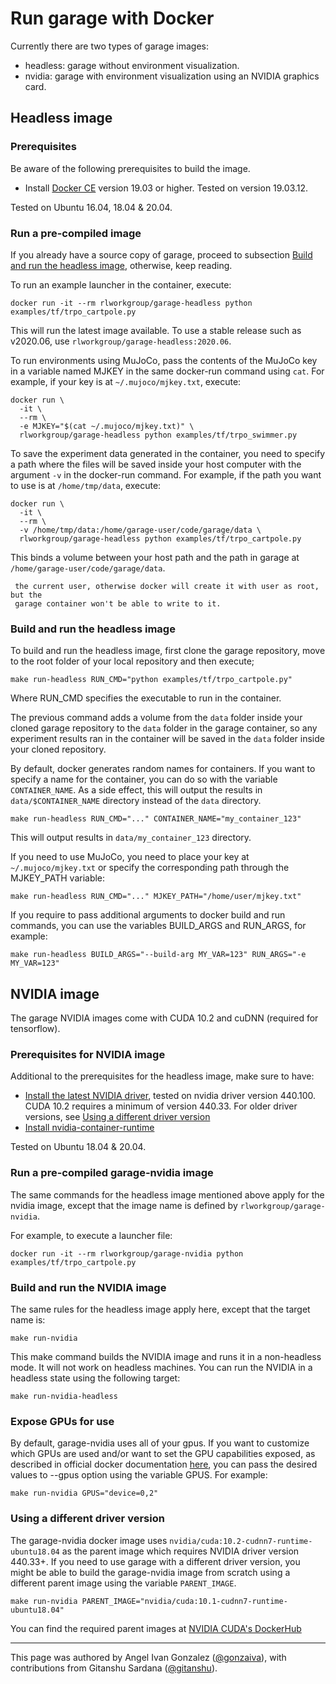 # Run garage with Docker

Currently there are two types of garage images:

- headless: garage without environment visualization.
- nvidia: garage with environment visualization using an NVIDIA graphics
    card.

## Headless image

### Prerequisites

Be aware of the following prerequisites to build the image.

- Install [Docker CE](https://docs.docker.com/install/linux/docker-ce/ubuntu/#install-docker-ce)
  version 19.03 or higher. Tested on version 19.03.12.

Tested on Ubuntu 16.04, 18.04 & 20.04.

### Run a pre-compiled image

If you already have a source copy of garage, proceed to subsection [Build and
 run the headless image](#build-and-run-the-headless-image), otherwise, keep
reading.

To run an example launcher in the container, execute:

```
docker run -it --rm rlworkgroup/garage-headless python examples/tf/trpo_cartpole.py
```

This will run the latest image available. To use a stable release such as
v2020.06, use `rlworkgroup/garage-headless:2020.06`.

To run environments using MuJoCo, pass the contents of the MuJoCo key in a
variable named MJKEY in the same docker-run command using `cat`. For example,
if your key is at `~/.mujoco/mjkey.txt`, execute:

```
docker run \
  -it \
  --rm \
  -e MJKEY="$(cat ~/.mujoco/mjkey.txt)" \
  rlworkgroup/garage-headless python examples/tf/trpo_swimmer.py
```

To save the experiment data generated in the container, you need to specify a
path where the files will be saved inside your host computer with the argument
`-v` in the docker-run command. For example, if the path you want to use is
at `/home/tmp/data`, execute:

```
docker run \
  -it \
  --rm \
  -v /home/tmp/data:/home/garage-user/code/garage/data \
  rlworkgroup/garage-headless python examples/tf/trpo_cartpole.py
```

This binds a volume between your host path and the path in garage at
`/home/garage-user/code/garage/data`.

``` note:: Make sure the directory at the host path exists and is writable by
 the current user, otherwise docker will create it with user as root, but the
 garage container won't be able to write to it.
```

### Build and run the headless image

To build and run the headless image, first clone the garage repository,
move to the root folder of your local repository and then execute;

```
make run-headless RUN_CMD="python examples/tf/trpo_cartpole.py"
```

Where RUN_CMD specifies the executable to run in the container.

The previous command adds a volume from the `data` folder inside your cloned
garage repository to the `data` folder in the garage container, so any
experiment results ran in the container will be saved in the `data` folder
inside your cloned repository.

By default, docker generates random names for containers. If you want to specify
a name for the container, you can do so with the variable `CONTAINER_NAME`. As a
side effect, this will output the results in `data/$CONTAINER_NAME` directory
instead of the `data` directory.

```
make run-headless RUN_CMD="..." CONTAINER_NAME="my_container_123"
```

This will output results in `data/my_container_123` directory.

If you need to use MuJoCo, you need to place your key at `~/.mujoco/mjkey.txt`
or specify the corresponding path through the MJKEY_PATH variable:

```
make run-headless RUN_CMD="..." MJKEY_PATH="/home/user/mjkey.txt"
```

If you require to pass additional arguments to docker build and run commands,
you can use the variables BUILD_ARGS and RUN_ARGS, for example:

```
make run-headless BUILD_ARGS="--build-arg MY_VAR=123" RUN_ARGS="-e MY_VAR=123"
```

## NVIDIA image

The garage NVIDIA images come with CUDA 10.2 and cuDNN (required for tensorflow).

### Prerequisites for NVIDIA image

Additional to the prerequisites for the headless image, make sure to have:

- [Install the latest NVIDIA driver](https://tecadmin.net/install-latest-nvidia-drivers-ubuntu/),
  tested on nvidia driver version 440.100. CUDA 10.2 requires a minimum of
  version 440.33. For older driver versions, see [Using a different driver
   version](#using-a-different-driver-version)
- [Install nvidia-container-runtime](https://github.com/NVIDIA/nvidia-container-runtime#installation)

Tested on Ubuntu 18.04 & 20.04.

### Run a pre-compiled garage-nvidia image

The same commands for the headless image mentioned above apply for the nvidia
image, except that the image name is defined by `rlworkgroup/garage-nvidia`.

For example, to execute a launcher file:

```
docker run -it --rm rlworkgroup/garage-nvidia python examples/tf/trpo_cartpole.py
```

### Build and run the NVIDIA image

The same rules for the headless image apply here, except that the target name
is:

```
make run-nvidia
```

This make command builds the NVIDIA image and runs it in a non-headless mode.
It will not work on headless machines. You can run the NVIDIA in a headless
state using the following target:

```
make run-nvidia-headless
```

### Expose GPUs for use

By default, garage-nvidia uses all of your gpus. If you want to customize which
GPUs are used and/or want to set the GPU capabilities exposed, as described in
official docker documentation
[here](https://docs.docker.com/config/containers/resource_constraints/#gpu),
you can pass the desired values to --gpus option using the variable GPUS. For
example:

```
make run-nvidia GPUS="device=0,2"
```

### Using a different driver version

The garage-nvidia docker image uses `nvidia/cuda:10.2-cudnn7-runtime-ubuntu18.04`
as the parent image which requires NVIDIA driver version 440.33+. If you need
to use garage with a different driver version, you might be able to build the
garage-nvidia image from scratch using a different parent image using the
variable `PARENT_IMAGE`.

```
make run-nvidia PARENT_IMAGE="nvidia/cuda:10.1-cudnn7-runtime-ubuntu18.04"
```

You can find the required parent images at [NVIDIA CUDA's DockerHub](https://hub.docker.com/r/nvidia/cuda/tags)

----

This page was authored by Angel Ivan Gonzalez ([@gonzaiva](https://github.com/gonzaiva)), with contributions from Gitanshu Sardana ([@gitanshu](https://github.com/gitanshu>)).

